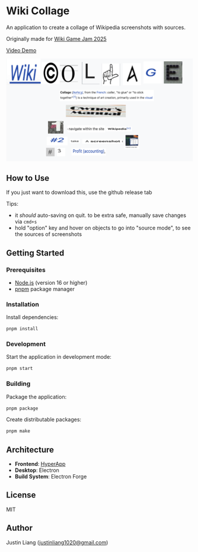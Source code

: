 # Wiki Collage

An application to create a collage of Wikipedia screenshots with sources.

Originally made for [Wiki Game Jam 2025](https://wikigamejam.org/)

[Video Demo](https://www.youtube.com/watch?v=r1Gs001TN6E)

![wiki collage banner](./assets/banner.png)

## How to Use

If you just want to download this, use the github release tab

Tips:

- it _should_ auto-saving on quit. to be extra safe, manually save changes via `cmd+s`
- hold "option" key and hover on objects to go into "source mode", to see the sources of screenshots

## Getting Started

### Prerequisites

- [Node.js](https://nodejs.org/) (version 16 or higher)
- [pnpm](https://pnpm.io/) package manager

### Installation

Install dependencies:

```bash
pnpm install
```

### Development

Start the application in development mode:

```bash
pnpm start
```

### Building

Package the application:

```bash
pnpm package
```

Create distributable packages:

```bash
pnpm make
```

## Architecture

- **Frontend**: [HyperApp](https://github.com/jorgebucaran/hyperapp)
- **Desktop**: Electron
- **Build System**: Electron Forge

## License

MIT

## Author

Justin Liang (justinliang1020@gmail.com)
